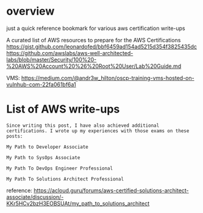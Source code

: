 # overview
just a quick reference bookmark for various aws certification write-ups 

A curated list of AWS resources to prepare for the AWS Certifications
https://gist.github.com/leonardofed/bbf6459ad154ad5215d354f3825435dc
https://github.com/awslabs/aws-well-architected-labs/blob/master/Security/100%20-%20AWS%20Account%20%26%20Root%20User/Lab%20Guide.md

VMS: 
https://medium.com/@andr3w_hilton/oscp-training-vms-hosted-on-vulnhub-com-22fa061bf6a1

# List of AWS write-ups
    Since writing this post, I have also achieved additional certifications. I wrote up my experiences with those exams on these posts:

    My Path to Developer Associate

    My Path to SysOps Associate

    My Path To DevOps Engineer Professional

    My Path To Solutions Architect Professional
reference:  https://acloud.guru/forums/aws-certified-solutions-architect-associate/discussion/-KKr5HCv2bzH3EOBSUAt/my_path_to_solutions_architect